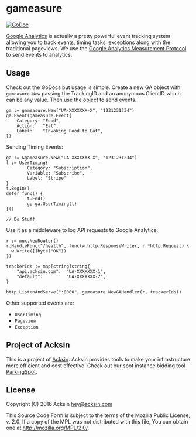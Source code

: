 # gameasure

[![GoDoc](https://godoc.org/github.com/acksin/gameasure?status.svg)](https://godoc.org/github.com/acksin/gameasure)

[Google Analytics](https://analytics.google.com) is actually a pretty
powerful event tracking system allowing you to track events, timing
tasks, exceptions along with the traditional pageviews. We use the
[Google Analytics Measurement Protocol](https://developers.google.com/analytics/devguides/collection/protocol/v1/devguide#page)
to send events to analytics.

## Usage

Check out the GoDocs but usage is simple. Create a new GA object with
`gameasure.New` passing the TrackingID and an anonymous ClientID which
can be any value. Then use the object to send events.

```
ga := gameasure.New("UA-XXXXXXX-X", "1231231234")
ga.Event(gameasure.Event{
    Category: "Food",
    Action:   "Eat",
    Label:    "Invoking Food to Eat",
})
```

Sending Timing Events:

```
ga := &gameasure.New("UA-XXXXXXX-X", "1231231234")
t := UserTiming{
        Category: "Subscription",
        Variable: "Subscribe",
        Label: "Stripe"
}
t.Begin()
defer func() {
        t.End()
        go ga.UserTiming(t)
}()

// Do Stuff
```

Use it as a middleware to log API requests to Google Analytics:

```
r := mux.NewRouter()
r.HandleFunc("/health", func(w http.ResponseWriter, r *http.Request) {
  w.Write([]byte("OK"))
})

trackerIds := map[string]string{
    "api.acksin.com":  "UA-XXXXXXX-1",
    "default":         "UA-XXXXXXX-2",
}

http.ListenAndServe(":8080", gameasure.NewGAHandler(r, trackerIds))
```


Other supported events are:

  - `UserTiming`
  - `Pageview`
  - `Exception`


## Project of Acksin

This is a project of
[Acksin](https://www.acksin.com/?utm_source=github&utm_medium=readme&utm_campaign=oss). Acksin
provides tools to make your infrastructure more efficient and cost
effective. Check out our spot instance bidding tool
[ParkingSpot](https://www.acksin.com/parkingspot?utm_source=github&utm_medium=readme&utm_campaign=oss).

## License

Copyright (C) 2016 Acksin <hey@acksin.com>

This Source Code Form is subject to the terms of the Mozilla Public
License, v. 2.0. If a copy of the MPL was not distributed with this
file, You can obtain one at http://mozilla.org/MPL/2.0/.
